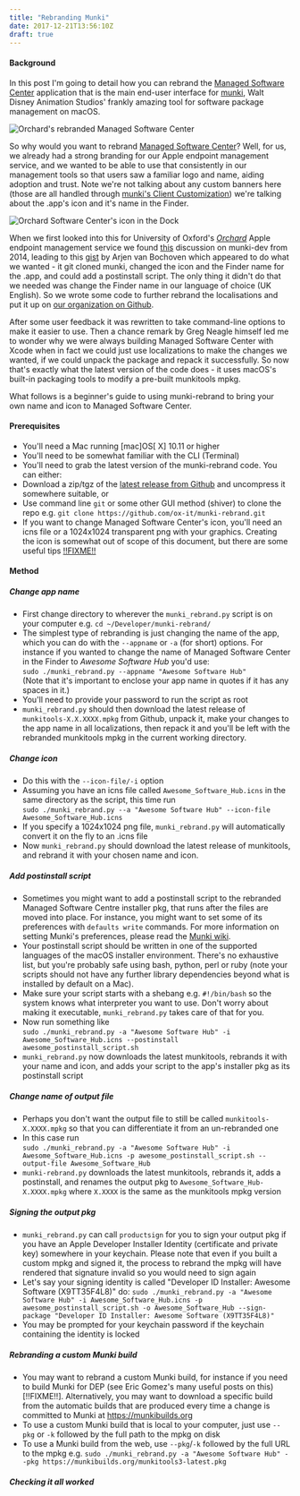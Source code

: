 ```yaml
---
title: "Rebranding Munki"
date: 2017-12-21T13:56:10Z
draft: true
---
```

#### Background

In this post I'm going to detail how you can rebrand the [Managed Software Center](https://github.com/munki/munki/wiki/Managed-Software-Center-Introduction) application that is the main end-user interface for [munki](https://github.com/munki/munki), Walt Disney Animation Studios' frankly amazing tool for software package management on macOS.

![Orchard's rebranded Managed Software Center](/img/Orchard_Software_Centre_app.png)

So why would you want to rebrand [Managed Software Center](https://github.com/munki/munki/wiki/Managed-Software-Center-Introduction)? Well, for us, we already had a strong branding for our Apple endpoint management service, and we wanted to be able to use that consistently in our management tools so that users saw a familiar logo and name, aiding adoption and trust. Note we're not talking about any custom banners here (those are all handled through [munki's Client Customization](https://github.com/munki/munki/wiki/Client-Customization)) we're talking about the .app's icon and it's name in the Finder.

![Orchard Software Center's icon in the Dock](/img/Orchard_Software_Centre_dock.png)

When we first looked into this for University of Oxford's _[Orchard](https://docs.orchard.ox.ac.uk)_ Apple endpoint management service we found [this](https://groups.google.com/forum/#!msg/munki-dev/WQScNPxpEhA/2b8GCuLQQrMJ) discussion on munki-dev from 2014, leading to this [gist](https://gist.github.com/bochoven/c1c656e0c2e1b1078dfd) by Arjen van Bochoven which appeared to do what we wanted - it git cloned munki, changed the icon and the Finder name for the .app, and could add a postinstall script. The only thing it didn't do that we needed was change the Finder name in our language of choice (UK English). So we wrote some code to further rebrand the localisations and put it up on [our organization on Github](https://github.com/ox-it). 

After some user feedback it was rewritten to take command-line options to make it easier to use. Then a chance remark by Greg Neagle himself led me to wonder why we were always building Managed Software Center with Xcode when in fact we could just use localizations to make the changes we wanted, if we could unpack the package and repack it successfully.  So now that's exactly what the latest version of the code does - it uses macOS's built-in packaging tools to modify a pre-built munkitools mpkg.

What follows is a beginner's guide to using munki-rebrand to bring your own name and icon to Managed Software Center.

#### Prerequisites

* You'll need a Mac running [mac]OS[ X] 10.11 or higher
* You'll need to be somewhat familiar with the CLI (Terminal)
* You'll need to grab the latest version of the munki-rebrand code. You can either:
 * Download a zip/tgz of the [latest release from Github](https://github.com/ox-it/munki-rebrand/releases/latest) and uncompress it somewhere suitable, or
 * Use command line `git` or some other GUI method (shiver) to clone the repo e.g. `git clone https://github.com/ox-it/munki-rebrand.git`
* If you want to change Managed Software Center's icon, you'll need an icns file or a 1024x1024 transparent png with your graphics. Creating the icon is somewhat out of scope of this document, but there are some useful tips [!!FIXME!!](here)

#### Method

##### Change app name
* First change directory to wherever the `munki_rebrand.py` script is on your computer e.g. `cd ~/Developer/munki-rebrand/`
* The simplest type of rebranding is just changing the name of the app, which you can do with the `--appname` or `-a` (for short) options. For instance if you wanted to change the name of Managed Software Center in the Finder to _Awesome Software Hub_ you'd use: <br> `sudo ./munki_rebrand.py --appname "Awesome Software Hub"`<br>(Note that it's important to enclose your app name in quotes if it has any spaces in it.)
* You'll need to provide your password to run the script as root
* `munki_rebrand.py` should then download the latest release of `munkitools-X.X.XXXX.mpkg` from Github, unpack it, make your changes to the app name in all localizations, then repack it and you'll be left with the rebranded munkitools mpkg in the current working directory.

##### Change icon
* Do this with the `--icon-file/-i` option
* Assuming you have an icns file called `Awesome_Software_Hub.icns` in the same directory as the script, this time run <br> `sudo ./munki_rebrand.py --a "Awesome Software Hub" --icon-file Awesome_Software_Hub.icns`
* If you specify a 1024x1024 png file, `munki_rebrand.py` will automatically convert it on the fly to an .icns file
* Now `munki_rebrand.py` should download the latest release of munkitools, and rebrand it with your chosen name and icon.

##### Add postinstall script
* Sometimes you might want to add a postinstall script to the rebranded Managed Software Centre installer pkg, that runs after the files are moved into place. For instance, you might want to set some of its preferences with `defaults write` commands. For more information on setting Munki's preferences, please read the [Munki wiki](https://github.com/munki/munki/wiki/Preferences).
* Your postinstall script should be written in one of the supported languages of the macOS installer environment. There's no exhaustive list, but you're probably safe using bash, python, perl or ruby (note your scripts should not have any further library dependencies beyond what is installed by default on a Mac).
* Make sure your script starts with a shebang e.g. `#!/bin/bash` so the system knows what interpreter you want to use. Don't worry about making it executable, `munki_rebrand.py` takes care of that for you.
* Now run something like <br>`sudo ./munki_rebrand.py -a "Awesome Software Hub" -i Awesome_Software_Hub.icns --postinstall awesome_postinstall_script.sh`
* `munki_rebrand.py` now downloads the latest munkitools, rebrands it with your name and icon, and adds your script to the app's installer pkg as its postinstall script

##### Change name of output file
* Perhaps you don't want the output file to still be called `munkitools-X.XXXX.mpkg` so that you can differentiate it from an un-rebranded one
* In this case run<br>`sudo ./munki_rebrand.py -a "Awesome Software Hub" -i Awesome_Software_Hub.icns -p awesome_postinstall_script.sh --output-file Awesome_Software_Hub`
* `munki-rebrand.py` downloads the latest munkitools, rebrands it, adds a postinstall, and renames the output pkg to `Awesome_Software_Hub-X.XXXX.mpkg` where `X.XXXX` is the same as the munkitools mpkg version

##### Signing the output pkg
* `munki_rebrand.py` can call `productsign` for you to sign your output pkg if you have an Apple Developer Installer Identity (certificate and private key) somewhere in your keychain. Please note that even if you built a custom mpkg and signed it, the process to rebrand the mpkg will have rendered that signature invalid so you would need to sign again
* Let's say your signing identity is called "Developer ID Installer: Awesome Software (X9TT35F4L8)" do:
`sudo ./munki_rebrand.py -a "Awesome Software Hub" -i Awesome_Software_Hub.icns -p awesome_postinstall_script.sh -o Awesome_Software_Hub --sign-package "Developer ID Installer: Awesome Software (X9TT35F4L8)"`
* You may be prompted for your keychain password if the keychain containing the identity is locked

##### Rebranding a custom Munki build
* You may want to rebrand a custom Munki build, for instance if you need to build Munki for DEP (see Eric Gomez's many useful posts on this)[!!FIXME!!]. Alternatively, you may want to download a specific build from the automatic builds that are produced every time a change is committed to Munki at <https://munkibuilds.org>
* To use a custom Munki build that is local to your computer, just use `--pkg` or `-k` followed by the full path to the mpkg on disk
* To use a Munki build from the web, use `--pkg`/`-k` followed by the full URL to the mpkg e.g. `sudo ./munki_rebrand.py -a "Awesome Software Hub" --pkg https://munkibuilds.org/munkitools3-latest.pkg`

##### Checking it all worked



